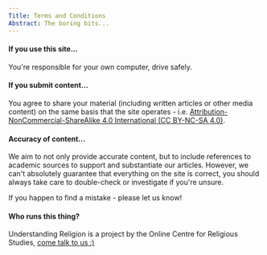 ```yaml
---
Title: Terms and Conditions
Abstract: The boring bits...
---
```


#### If you use this site...
You're responsible for your own computer, drive safely.

#### If you submit content...
You agree to share your material (including written articles or other media content) on the same basis that the site operates - i.e. <a href="https://creativecommons.org/licenses/by-nc-sa/4.0/">Attribution-NonCommercial-ShareAlike 4.0 International (CC BY-NC-SA 4.0)</a>.

#### Accuracy of content...
We aim to not only provide accurate content, but to include references to academic sources to support and substantiate our articles. However, we can't absolutely guarantee that everything on the site is correct, you should always take care to double-check or investigate if you're unsure.

If you happen to find a mistake - please let us know!

#### Who runs this thing?
Understanding Religion is a project by the Online Centre for Religious Studies, [come talk to us :)](https://oc-rs.org/contact)